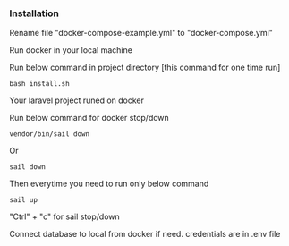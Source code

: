### Installation

Rename file "docker-compose-example.yml" to "docker-compose.yml"

Run docker in your local machine

Run below command in project directory [this command for one time run]

```
bash install.sh
```

Your laravel project runed on docker

Run below command for docker stop/down 

```
vendor/bin/sail down 
```
Or
```
sail down
```

Then everytime you need to run only below command

```
sail up
```

"Ctrl" + "c" for sail stop/down

Connect database to local from docker if need. credentials are in .env file


